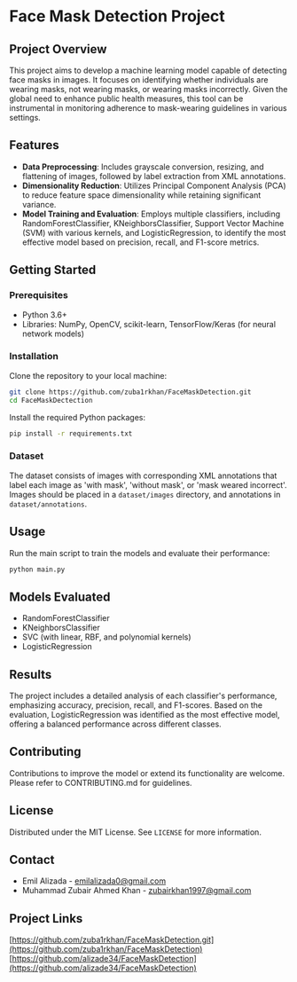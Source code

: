 
# Face Mask Detection Project

## Project Overview
This project aims to develop a machine learning model capable of detecting face masks in images. It focuses on identifying whether individuals are wearing masks, not wearing masks, or wearing masks incorrectly. Given the global need to enhance public health measures, this tool can be instrumental in monitoring adherence to mask-wearing guidelines in various settings.

## Features
- **Data Preprocessing**: Includes grayscale conversion, resizing, and flattening of images, followed by label extraction from XML annotations.
- **Dimensionality Reduction**: Utilizes Principal Component Analysis (PCA) to reduce feature space dimensionality while retaining significant variance.
- **Model Training and Evaluation**: Employs multiple classifiers, including RandomForestClassifier, KNeighborsClassifier, Support Vector Machine (SVM) with various kernels, and LogisticRegression, to identify the most effective model based on precision, recall, and F1-score metrics.

## Getting Started

### Prerequisites
- Python 3.6+
- Libraries: NumPy, OpenCV, scikit-learn, TensorFlow/Keras (for neural network models)

### Installation
Clone the repository to your local machine:
```bash
git clone https://github.com/zuba1rkhan/FaceMaskDetection.git
cd FaceMaskDectection
```

Install the required Python packages:
```bash
pip install -r requirements.txt
```

### Dataset
The dataset consists of images with corresponding XML annotations that label each image as 'with mask', 'without mask', or 'mask weared incorrect'. Images should be placed in a `dataset/images` directory, and annotations in `dataset/annotations`.

## Usage
Run the main script to train the models and evaluate their performance:
```bash
python main.py
```

## Models Evaluated
- RandomForestClassifier
- KNeighborsClassifier
- SVC (with linear, RBF, and polynomial kernels)
- LogisticRegression

## Results
The project includes a detailed analysis of each classifier's performance, emphasizing accuracy, precision, recall, and F1-scores. Based on the evaluation, LogisticRegression was identified as the most effective model, offering a balanced performance across different classes.

## Contributing
Contributions to improve the model or extend its functionality are welcome. Please refer to CONTRIBUTING.md for guidelines.

## License
Distributed under the MIT License. See `LICENSE` for more information.

## Contact
- Emil Alizada - emilalizada0@gmail.com
- Muhammad Zubair Ahmed Khan - zubairkhan1997@gmail.com

## Project Links
[https://github.com/zuba1rkhan/FaceMaskDetection.git](https://github.com/zuba1rkhan/FaceMaskDetection)
[https://github.com/alizade34/FaceMaskDetection](https://github.com/alizade34/FaceMaskDetection)
